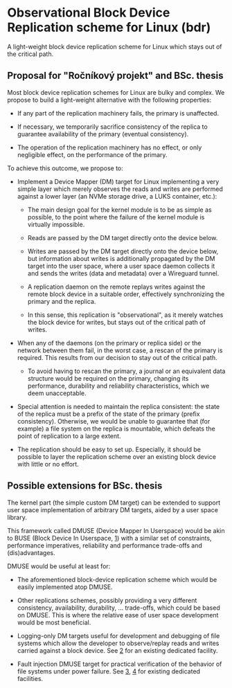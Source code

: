 # Observational Block Device Replication scheme for Linux (bdr)

A light-weight block device replication scheme for Linux which stays out of the
critical path.

## Proposal for "Ročníkový projekt" and BSc. thesis

Most block device replication schemes for Linux are bulky and complex. We
propose to build a light-weight alternative with the following properties:

- If any part of the replication machinery fails, the primary is unaffected.

- If necessary, we temporarily sacrifice consistency of the replica to guarantee
  availability of the primary (eventual consistency).

- The operation of the replication machinery has no effect, or only negligible
  effect, on the performance of the primary.

To achieve this outcome, we propose to:

- Implement a Device Mapper (DM) target for Linux implementing a very simple
  layer which merely observes the reads and writes are performed against a lower
  layer (an NVMe storage drive, a LUKS container, etc.):

  - The main design goal for the kernel module is to be as simple as possible,
    to the point where the failure of the kernel module is virtually impossible.

  - Reads are passed by the DM target directly onto the device below.

  - Writes are passed by the DM target directly onto the device below, but
    information about writes is additionally propagated by the DM target into
    the user space, where a user space daemon collects it and sends the
    writes (data and metadata) over a Wireguard tunnel.

  - A replication daemon on the remote replays writes against the remote block
    device in a suitable order, effectively synchronizing the primary and the
    replica.

  - In this sense, this replication is "observational", as it merely watches the
    block device for writes, but stays out of the critical path of
    writes.

- When any of the daemons (on the primary or replica side) or the network
  between them fail, in the worst case, a rescan of the primary is required.
  This results from our decision to stay out of the critical path.

  - To avoid having to rescan the primary, a journal or an equivalent data
    structure would be required on the primary, changing its performance,
    durability and reliability characteristics, which we deem unacceptable.

- Special attention is needed to maintain the replica consistent: the state of
  the replica must be a prefix of the state of the primary (prefix consistency).
  Otherwise, we would be unable to guarantee that (for example) a file system on
  the replica is mountable, which defeats the point of replication to a large
  extent.

- The replication should be easy to set up. Especially, it should be possible
  to layer the replication scheme over an existing block device with little or
  no effort.

## Possible extensions for BSc. thesis

The kernel part (the simple custom DM target) can be extended to support
user space implementation of arbitrary DM targets, aided by a user space
library.

This framework called DMUSE (Device Mapper In Userspace) would be akin to BUSE
(Block Device In Userspace, [1]) with a similar set of constraints, performance
imperatives, reliability and performance trade-offs and (dis)advantages.

DMUSE would be useful at least for:

- The aforementioned block-device replication scheme which would be easily
  implemented atop DMUSE.

- Other replications schemes, possibly providing a very different consistency,
  availability, durability, ... trade-offs, which could be based on DMUSE. This
  is where the relative ease of user space development would be most beneficial.

- Logging-only DM targets useful for development and debugging of file systems
  which allow the developer to observe/replay reads and writes carried against a
  block device. See [2] for an existing dedicated facility.

- Fault injection DMUSE target for practical verification of the behavior of
  file systems under power failure. See [3], [4] for existing dedicated
  facilities.

[1]: https://dspace.cuni.cz/bitstream/handle/20.500.11956/148791/120397658.pdf
[2]: https://linux.die.net/man/8/blktrace
[3]: https://www.kernel.org/doc/html/v5.5/admin-guide/device-mapper/dm-dust.html
[4]: https://www.kernel.org/doc/html/v5.5/admin-guide/device-mapper/dm-flakey.html
